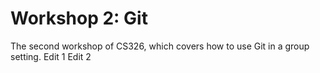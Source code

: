 # Workshop 2: Git

The second workshop of CS326, which covers how to use Git in a group setting.
Edit 1
Edit 2
